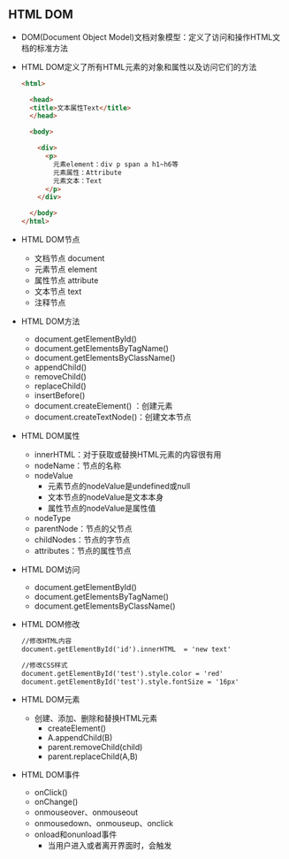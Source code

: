 ## HTML DOM

- DOM(Document Object Model)文档对象模型：定义了访问和操作HTML文档的标准方法

- HTML DOM定义了所有HTML元素的对象和属性以及访问它们的方法

  ```html
  <html>
  
    <head>
    <title>文本属性Text</title>
  	</head>
  
    <body>
  
      <div>
        <p>
          元素element：div p span a h1~h6等
          元素属性：Attribute
          元素文本：Text
        </p>
      </div>
  
    </body>
  </html>
  ```

- HTML DOM节点

  - 文档节点 document
  - 元素节点 element
  - 属性节点 attribute
  - 文本节点 text
  - 注释节点

- HTML DOM方法

  - document.getElementById()
  - document.getElementsByTagName()
  - document.getElementsByClassName()
  - appendChild()
  - removeChild()
  - replaceChild()
  - insertBefore()
  - document.createElement() ：创建元素
  - document.createTextNode()：创建文本节点

- HTML DOM属性

  - innerHTML：对于获取或替换HTML元素的内容很有用
  - nodeName：节点的名称
  - nodeValue
    - 元素节点的nodeValue是undefined或null
    - 文本节点的nodeValue是文本本身
    - 属性节点的nodeValue是属性值
  - nodeType
  - parentNode：节点的父节点
  - childNodes：节点的字节点
  - attributes：节点的属性节点

- HTML DOM访问

  - document.getElementById()
  - document.getElementsByTagName()
  - document.getElementsByClassName()

- HTML DOM修改

  ```html
  //修改HTML内容
  document.getElementById('id').innerHTML  = 'new text'
  
  //修改CSS样式
  document.getElementById('test').style.color = 'red'
  document.getElementById('test').style.fontSize = '16px'
  ```

- HTML DOM元素

  - 创建、添加、删除和替换HTML元素
    - createElement()
    - A.appendChild(B)
    - parent.removeChild(child)
    - parent.replaceChild(A,B)

- HTML DOM事件

  - onClick()
  - onChange()
  - onmouseover、onmouseout
  - onmousedown、onmouseup、onclick
  - onload和onunload事件
    - 当用户进入或者离开界面时，会触发

